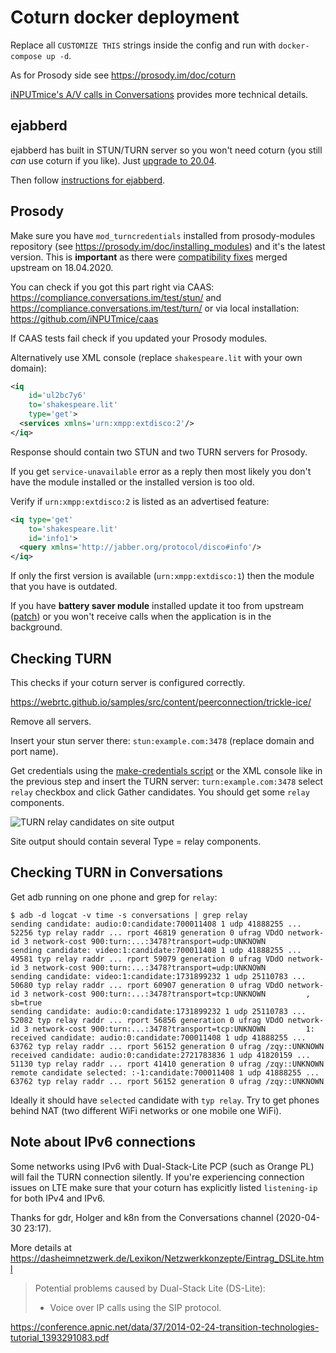 # Coturn docker deployment

Replace all `CUSTOMIZE THIS` strings inside the config and run with `docker-compose up -d`.

As for Prosody side see https://prosody.im/doc/coturn

[iNPUTmice's A/V calls in Conversations](https://gist.github.com/iNPUTmice/a28c438d9bbf3f4a3d4c663ffaa224d9#av-calls-in-conversations) provides more technical details.

## ejabberd

ejabberd has built in STUN/TURN server so you won't need coturn (you still *can* use coturn if you like). Just [upgrade to 20.04](https://www.process-one.net/blog/ejabberd-20-04/).

Then follow [instructions for ejabberd](https://gist.github.com/iNPUTmice/a28c438d9bbf3f4a3d4c663ffaa224d9#instructions-for-ejabberd).

## Prosody

Make sure you have `mod_turncredentials` installed from prosody-modules repository (see https://prosody.im/doc/installing_modules) and it's the latest version. This is **important** as there were [compatibility fixes](https://hg.prosody.im/prosody-modules/rev/bbfcd786cc78) merged upstream on 18.04.2020.

You can check if you got this part right via CAAS: https://compliance.conversations.im/test/stun/ and https://compliance.conversations.im/test/turn/ or via local installation: https://github.com/iNPUTmice/caas

If CAAS tests fail check if you updated your Prosody modules.

Alternatively use XML console (replace `shakespeare.lit` with your own domain):

```xml
<iq
    id='ul2bc7y6'
    to='shakespeare.lit'
    type='get'>
  <services xmlns='urn:xmpp:extdisco:2'/>
</iq>
```

Response should contain two STUN and two TURN servers for Prosody.

If you get `service-unavailable` error as a reply then most likely you don't have the module installed or the installed version is too old.

Verify if `urn:xmpp:extdisco:2` is listed as an advertised feature:

```xml
<iq type='get'
    to='shakespeare.lit'
    id='info1'>
  <query xmlns='http://jabber.org/protocol/disco#info'/>
</iq>
```

If only the first version is available (`urn:xmpp:extdisco:1`) then the module that you have is outdated.

If you have **battery saver module** installed update it too from upstream ([patch](https://hg.prosody.im/prosody-modules/rev/19c5bfc3a241)) or you won't receive calls when the application is in the background.

## Checking TURN

This checks if your coturn server is configured correctly.

https://webrtc.github.io/samples/src/content/peerconnection/trickle-ice/

Remove all servers.

Insert your stun server there: `stun:example.com:3478` (replace domain and port name).

Get credentials using the [make-credentials script](https://github.com/processone/eturnal/blob/master/scripts/examples/make-credentials) or the XML console like in the previous step and insert the TURN server: `turn:example.com:3478` select `relay` checkbox and click Gather candidates. You should get some `relay` components.

![TURN relay candidates on site output](relay.png)

Site output should contain several Type = relay components.

## Checking TURN in Conversations

Get adb running on one phone and grep for `relay`:

```
$ adb -d logcat -v time -s conversations | grep relay
sending candidate: audio:0:candidate:700011408 1 udp 41888255 ... 52256 typ relay raddr ... rport 46819 generation 0 ufrag VDdO network-id 3 network-cost 900:turn:...:3478?transport=udp:UNKNOWN
sending candidate: video:1:candidate:700011408 1 udp 41888255 ... 49581 typ relay raddr ... rport 59079 generation 0 ufrag VDdO network-id 3 network-cost 900:turn:...:3478?transport=udp:UNKNOWN
sending candidate: video:1:candidate:1731899232 1 udp 25110783 ... 50680 typ relay raddr ... rport 60907 generation 0 ufrag VDdO network-id 3 network-cost 900:turn:...:3478?transport=tcp:UNKNOWN         , sb=true
sending candidate: audio:0:candidate:1731899232 1 udp 25110783 ... 52082 typ relay raddr ... rport 56856 generation 0 ufrag VDdO network-id 3 network-cost 900:turn:...:3478?transport=tcp:UNKNOWN         1:
received candidate: audio:0:candidate:700011408 1 udp 41888255 ... 63762 typ relay raddr ... rport 56152 generation 0 ufrag /zqy::UNKNOWN
received candidate: audio:0:candidate:2721783836 1 udp 41820159 ... 51130 typ relay raddr ... rport 41410 generation 0 ufrag /zqy::UNKNOWN
remote candidate selected: :-1:candidate:700011408 1 udp 41888255 ... 63762 typ relay raddr ... rport 56152 generation 0 ufrag /zqy::UNKNOWN
```

Ideally it should have `selected` candidate with `typ relay`. Try to get phones behind NAT (two different WiFi networks or one mobile one WiFi).

## Note about IPv6 connections

Some networks using IPv6 with Dual-Stack-Lite PCP (such as Orange PL) will fail the TURN connection silently. If you're experiencing connection issues on LTE make sure that your coturn has explicitly listed `listening-ip` for both IPv4 and IPv6.

Thanks for gdr, Holger and k8n from the Conversations channel (2020-04-30 23:17).

More details at https://dasheimnetzwerk.de/Lexikon/Netzwerkkonzepte/Eintrag_DSLite.html

> Potential problems caused by Dual-Stack Lite (DS-Lite):
> * Voice over IP calls using the SIP protocol.

https://conference.apnic.net/data/37/2014-02-24-transition-technologies-tutorial_1393291083.pdf

